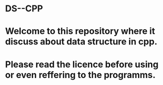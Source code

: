 # DS--CPP
# Welcome to this repository where it discuss about data structure in cpp.
# Please read the licence before using or even reffering to the programms.
